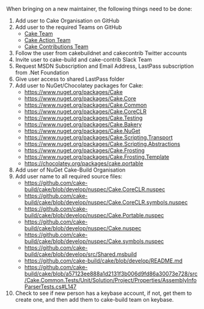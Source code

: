 When bringing on a new maintainer, the following things need to be done:

1. Add user to Cake Organisation on GitHub
1. Add user to the required Teams on GitHub
    * [Cake Team](https://github.com/orgs/cake-build/teams/cake-team/members)
    * [Cake Action Team](https://github.com/orgs/cake-build/teams/cake-action-team/members)
    * [Cake Contributions Team](https://github.com/orgs/cake-contrib/teams/team/members)
1. Follow the user from cakebuildnet and cakecontrib Twitter accounts
1. Invite user to cake-build and cake-contrib Slack Team
1. Request MSDN Subscription and Email Address, LastPass subscription from .Net Foundation
1. Give user access to shared LastPass folder
1. Add user to NuGet/Chocolatey packages for Cake:
    * https://www.nuget.org/packages/Cake
    * https://www.nuget.org/packages/Cake.Core
    * https://www.nuget.org/packages/Cake.Common
    * https://www.nuget.org/packages/Cake.CoreCLR
    * https://www.nuget.org/packages/Cake.Testing
    * https://www.nuget.org/packages/Cake.Bakery
    * https://www.nuget.org/packages/Cake.NuGet
    * https://www.nuget.org/packages/Cake.Scripting.Transport
    * https://www.nuget.org/packages/Cake.Scripting.Abstractions
    * https://www.nuget.org/packages/Cake.Frosting
    * https://www.nuget.org/packages/Cake.Frosting.Template
    * https://chocolatey.org/packages/cake.portable
1. Add user of NuGet Cake-Build Organisation
1. Add user name to all required source files:
    * https://github.com/cake-build/cake/blob/develop/nuspec/Cake.CoreCLR.nuspec
    * https://github.com/cake-build/cake/blob/develop/nuspec/Cake.CoreCLR.symbols.nuspec
    * https://github.com/cake-build/cake/blob/develop/nuspec/Cake.Portable.nuspec
    * https://github.com/cake-build/cake/blob/develop/nuspec/Cake.nuspec
    * https://github.com/cake-build/cake/blob/develop/nuspec/Cake.symbols.nuspec
    * https://github.com/cake-build/cake/blob/develop/src/Shared.msbuild
    * https://github.com/cake-build/cake/blob/develop/README.md
    * https://github.com/cake-build/cake/blob/a57123ee888a1d2131f3b006d9fd86a30073e728/src/Cake.Common.Tests/Unit/Solution/Project/Properties/AssemblyInfoParserTests.cs#L147
1. Check to see if new person has a keybase account, if not, get them to create one, and then add them to cake-build team on keybase.
